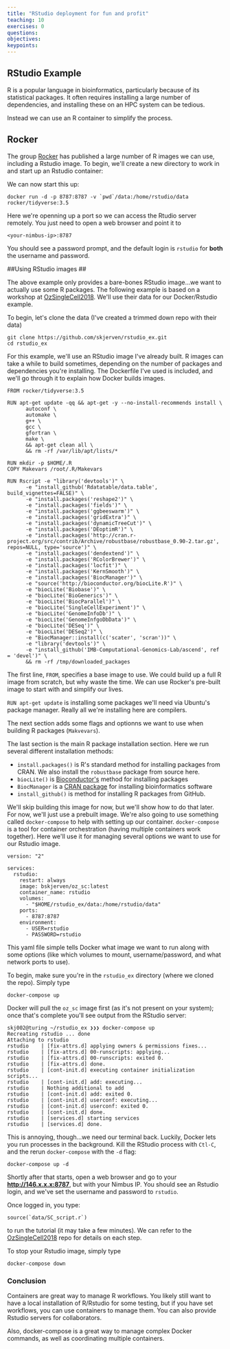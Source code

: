 ```yaml
---
title: "RStudio deployment for fun and profit"
teaching: 10
exercises: 0
questions:
objectives:
keypoints:
---
```

## RStudio Example  ##

R is a popular language in bioinformatics, particularly because of its statistical packages.  It often requires installing a large number of dependencies, and installing these on an HPC system can be tedious.

Instead we can use an R container to simplify the process.

## Rocker ##

The group [Rocker](https://hub.docker.com/r/rocker) has published a large number of R images we can use, including a Rstudio image.  To begin, we'll create a new directory to work in and start up an Rstudio container:

We can now start this up:

```
docker run -d -p 8787:8787 -v `pwd`/data:/home/rstudio/data rocker/tidyverse:3.5
```

Here we're openning up a port so we can access the Rtudio server remotely.  You just need to open a web browser and point it to

```
<your-nimbus-ip>:8787
```

You should see a password prompt, and the default login is `rstudio` for **both** the username and password.

##Using RStudio images ##

The above example only provides a bare-bones RStudio image...we want to actually use some R packages.  The following example is based on a workshop at [OzSingleCell2018](https://github.com/IMB-Computational-Genomics-Lab/SingleCells2018Workshop).  We'll use their data for our Docker/Rstudio example.

To begin, let's clone the data (I've created a trimmed down repo with their data)

```
git clone https://github.com/skjerven/rstudio_ex.git
cd rstudio_ex
```

For this example, we'll use an RStudio image I've already built.  R images can take a while to build sometimes, depending on the number of packages and dependencies you're installing.  The Dockerfile I've used is included, and we'll go through it to explain how Docker builds images.
 
```
FROM rocker/tidyverse:3.5

RUN apt-get update -qq && apt-get -y --no-install-recommends install \
      autoconf \
      automake \
      g++ \
      gcc \
      gfortran \
      make \
      && apt-get clean all \
      && rm -rf /var/lib/apt/lists/*

RUN mkdir -p $HOME/.R
COPY Makevars /root/.R/Makevars

RUN Rscript -e "library('devtools')" \
      -e "install_github('Rdatatable/data.table', build_vignettes=FALSE)" \
      -e "install.packages('reshape2')" \
      -e "install.packages('fields')" \
      -e "install.packages('ggbeeswarm')" \
      -e "install.packages('gridExtra')" \
      -e "install.packages('dynamicTreeCut')" \
      -e "install.packages('DEoptimR')" \
      -e "install.packages('http://cran.r-project.org/src/contrib/Archive/robustbase/robustbase_0.90-2.tar.gz', repos=NULL, type='source')" \
      -e "install.packages('dendextend')" \
      -e "install.packages('RColorBrewer')" \
      -e "install.packages('locfit')" \
      -e "install.packages('KernSmooth')" \
      -e "install.packages('BiocManager')" \
      -e "source('http://bioconductor.org/biocLite.R')" \
      -e "biocLite('Biobase')" \
      -e "biocLite('BioGenerics')" \
      -e "biocLite('BiocParallel')" \
      -e "biocLite('SingleCellExperiment')" \
      -e "biocLite('GenomeInfoDb')" \
      -e "biocLite('GenomeInfgoDbData')" \
      -e "biocLite('DESeq')" \
      -e "biocLite('DESeq2')" \
      -e "BiocManager::install(c('scater', 'scran'))" \
      -e "library('devtools')" \
      -e "install_github('IMB-Computational-Genomics-Lab/ascend', ref = 'devel')" \
      && rm -rf /tmp/downloaded_packages
```

The first line, `FROM`, specifies a base image to use.  We could build up a full R image from scratch, but why waste the time.  We can use Rocker's pre-built image to start with and simplify our lives.

`RUN apt-get update` is installing some packages we'll need via Ubuntu's package manager.  Really all we're installing here are compilers.

The next section adds some flags and optionns we want to use when building R packages (`Makvevars`).

The last section is the main R package installation section.  Here we run several different installation methods:

* `install.packages()` is R's standard method for installing packages from CRAN.  We also install the `robustbase` package from source here.
* `biocLite()` is [Bioconductor's](https://bioconductor.org) method for installing packages
* `BiocManager` is a [CRAN package](https://cran.r-project.org/package=BiocManager) for installing bioinformatics software
* `install_github()` is method for installing R packages from GitHub.

We'll skip building this image for now, but we'll show how to do that later.  For now, we'll just use a prebuilt image.  We're also going to use something called `docker-compose` to help with setting up our container.  `docker-compose` is a tool for container orchestration (having multiple containers work together).  Here we'll use it for managing several options we want to use for our Rstudio image.

```
version: "2"

services:
  rstudio:
    restart: always
    image: bskjerven/oz_sc:latest
    container_name: rstudio
    volumes:
      - "$HOME/rstudio_ex/data:/home/rstudio/data"
    ports:
      - 8787:8787
    environment:
      - USER=rstudio
      - PASSWORD=rstudio
```
This yaml file simple tells Docker what image we want to run along with some options (like which volumes to mount, username/password, and what network ports to use).

To begin, make sure you're in the `rstudio_ex` directory (where we cloned the repo).  Simply type

```
docker-compose up
```
Docker will pull the `oz_sc` image first (as it's not present on your system); once that's complete you'll see output from the RStudio server:
```
skj002@turing ~/rstudio_ex ❯❯❯ docker-compose up
Recreating rstudio ... done
Attaching to rstudio
rstudio    | [fix-attrs.d] applying owners & permissions fixes...
rstudio    | [fix-attrs.d] 00-runscripts: applying...
rstudio    | [fix-attrs.d] 00-runscripts: exited 0.
rstudio    | [fix-attrs.d] done.
rstudio    | [cont-init.d] executing container initialization scripts...
rstudio    | [cont-init.d] add: executing...
rstudio    | Nothing additional to add
rstudio    | [cont-init.d] add: exited 0.
rstudio    | [cont-init.d] userconf: executing...
rstudio    | [cont-init.d] userconf: exited 0.
rstudio    | [cont-init.d] done.
rstudio    | [services.d] starting services
rstudio    | [services.d] done.
```

This is annoying, though...we need our terminal back.  Luckily, Docker lets you run processes in the background.  Kill the RStudio process with `Ctl-C`, and the rerun `docker-compose` with the `-d` flag:

```
docker-compose up -d
```
Shortly after that starts, open a web browser and go to your **http://146.x.x.x:8787**, but with your Nimbus IP.  You should see an Rstudio login, and we've set the username and password to `rstudio`.

Once logged in, you type:

```
source(`data/SC_script.r`)
```

to run the tutorial (it may take a few minutes).  We can refer to the [OzSingleCell2018](https://github.com/IMB-Computational-Genomics-Lab/SingleCells2018Workshop) repo for details on each step.

To stop your Rstudio image, simply type
```
docker-compose down
```
### Conclusion ###
Containers are great way to manage R workflows.  You likely still want to have a local installation of R/Rstudio for some testing, but if you have set workflows, you can use containers to manage them.  You can also provide Rstudio servers for collaborators.

Also, docker-compose is a great way to manage complex Docker commands, as well as coordinating multiple containers.
